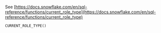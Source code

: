 See [https://docs.snowflake.com/en/sql-reference/functions/current_role_type](https://docs.snowflake.com/en/sql-reference/functions/current_role_type)
```
CURRENT_ROLE_TYPE()
```
